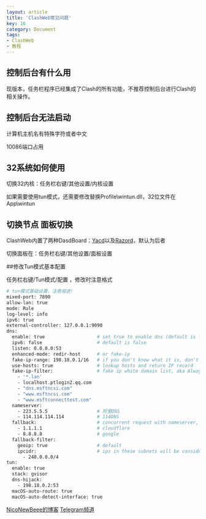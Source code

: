 ```yaml
---
layout: article
title: 'ClashWeb常见问题'
key: 16
category: Document
tags:
- ClashWeb
- 教程
---
```



## 控制后台有什么用

现版本，任务栏程序已经集成了Clash的所有功能，不推荐控制后台进行Clash的相关操作。

## 控制后台无法启动

计算机主机名有特殊字符或者中文

10086端口占用

## 32系统如何使用

切换32内核：任务栏右键/其他设置/内核设置  

如果需要使用tun模式，还需要修改替换Profile\wintun.dll，32位文件在App\wintun

## 切换节点 面板切换

ClashWeb内置了两种DasdBoard：[Yacd](http://yacd.haishan.me/)以及[Razord](http://clash.razord.top)，默认为后者

切换面板在：任务栏右键/其他设置/面板设置

##修改Tun模式基本配置

任务栏右键/Tun模式/配置 ，修改时注意格式

```bash
# tun模式基础设置，注意缩进!
mixed-port: 7890
allow-lan: true
mode: Rule
log-level: info
ipv6: true
external-controller: 127.0.0.1:9090
dns:
  enable: true                   # set true to enable dns (default is false)
  ipv6: false                    # default is false
  listen: 0.0.0.0:53
  enhanced-mode: redir-host      # or fake-ip
  fake-ip-range: 198.18.0.1/16   # if you don't know what it is, don't change it
  use-hosts: true                # lookup hosts and return IP record
  fake-ip-filter:                # fake ip white domain list, aka Always Real IP
    - '*.lan'
    - localhost.ptlogin2.qq.com
    - "dns.msftncsi.com"
    - "www.msftncsi.com"
    - "www.msftconnecttest.com"
  nameserver:
    - 223.5.5.5                  # 阿里DNS
    - 114.114.114.114            # 114DNS   
  fallback:                      # concurrent request with nameserver, 
    - 1.1.1.1                    # cloudflare
    - 8.8.8.8                    # google
  fallback-filter: 
    geoip: true                  # default    
    ipcidr:                      # ips in these subnets will be considered polluted
      - 240.0.0.0/4
tun:
  enable: true
  stack: gvisor
  dns-hijack:
    - 198.18.0.2:53
  macOS-auto-route: true
  macOS-auto-detect-interface: true
```


[NicoNewBeee的博客](https://lzdnico.github.io/niconewbeee.github.io/)
[Telegram频道](https://t.me/clashwebgroup)

